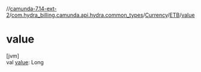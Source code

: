 //[camunda-7.14-ext-2](../../../../index.md)/[com.hydra_billing.camunda.api.hydra.common_types](../../index.md)/[Currency](../index.md)/[ETB](index.md)/[value](value.md)

# value

[jvm]\
val [value](value.md): Long
